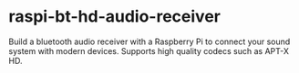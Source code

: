 # raspi-bt-hd-audio-receiver

Build a bluetooth audio receiver with a Raspberry Pi to connect your sound system with modern devices. Supports high quality codecs such as APT-X HD.